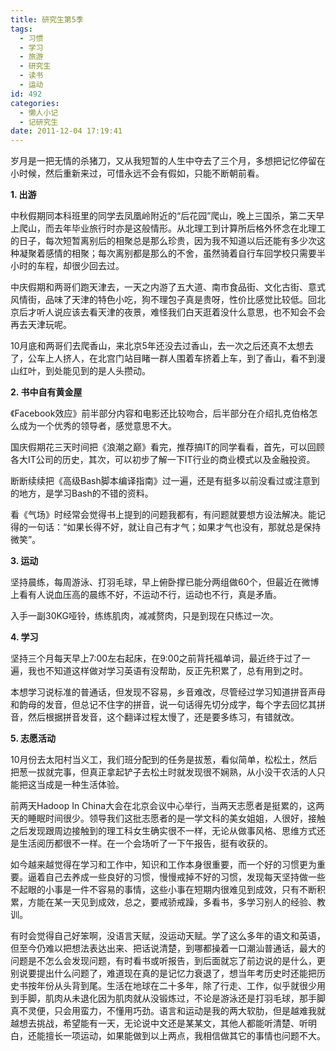 ```yaml
---
title: 研究生第5季
tags:
  - 习惯
  - 学习
  - 旅游
  - 研究生
  - 读书
  - 运动
id: 492
categories:
  - 懒人小记
  - 记研究生
date: 2011-12-04 17:19:41
---
```


岁月是一把无情的杀猪刀，又从我短暂的人生中夺去了三个月，多想把记忆停留在小时候，然后重新来过，可惜永远不会有假如，只能不断朝前看。

**1\. 出游**

中秋假期同本科班里的同学去凤凰岭附近的“后花园”爬山，晚上三国杀，第二天早上爬山，而去年毕业旅行时亦是这般情形。从北理工到计算所后格外怀念在北理工的日子，每次短暂离别后的相聚总是那么珍贵，因为我不知道以后还能有多少次这种凝聚着感情的相聚；每次离别都是那么的不舍，虽然骑着自行车回学校只需要半小时的车程，却很少回去过。

中庆假期和两哥们跑天津去，一天之内游了五大道、南市食品街、文化古街、意式风情街，品味了天津的特色小吃，狗不理包子真是贵呀，性价比感觉比较低。回北京后才听人说应该去看天津的夜景，难怪我们白天逛着没什么意思，也不知会不会再去天津玩呢。

10月底和两哥们去爬香山，来北京5年还没去过香山，去一次之后还真不太想去了，公车上人挤人，在北宫门站目睹一群人围着车挤着上车，到了香山，看不到漫山红叶，到处能见到的是人头攒动。

<!--more-->

**2\. 书中自有黄金屋**

《Facebook效应》前半部分内容和电影还比较吻合，后半部分在介绍扎克伯格怎么成为一个优秀的领导者，感觉意思不大。

国庆假期花三天时间把《浪潮之巅》看完，推荐搞IT的同学看看，首先，可以回顾各大IT公司的历史，其次，可以初步了解一下IT行业的商业模式以及金融投资。

断断续续把《高级Bash脚本编译指南》过一遍，还是有挺多以前没看过或注意到的地方，是学习Bash的不错的资料。

看《气场》时经常会觉得书上提到的问题我都有，有问题就要想方设法解决。能记得的一句话：“如果长得不好，就让自己有才气；如果才气也没有，那就总是保持微笑”。

**3\. 运动**

坚持晨练，每周游泳、打羽毛球，早上俯卧撑已能分两组做60个，但最近在微博上看有人说血压高的晨练不好，不运动不行，运动也不行，真是矛盾。

入手一副30KG哑铃，练练肌肉，减减赘肉，只是到现在只练过一次。

**4\. 学习**

坚持三个月每天早上7:00左右起床，在9:00之前背托福单词，最近终于过了一遍，我也不知道这样做对学习英语有没帮助，反正先积累了，总有用到之时。

本想学习说标准的普通话，但发现不容易，乡音难改，尽管经过学习知道拼音声母和韵母的发音，但总记不住字的拼音，说一句话得先切分成字，每个字去回忆其拼音，然后根据拼音发音，这个翻译过程太慢了，还是要多练习，有错就改。

**5\. 志愿活动**

10月份去太阳村当义工，我们班分配到的任务是拔葱，看似简单，松松土，然后把葱一拔就完事，但真正拿起铲子去松土时就发现很不娴熟，从小没干农活的人只能把这当成是一种生活体验。

前两天Hadoop In China大会在北京会议中心举行，当两天志愿者是挺累的，这两天的睡眠时间很少。领导我们这批志愿者的是一学文科的美女姐姐，人很好，接触之后发现跟周边接触到的理工科女生确实很不一样，无论从做事风格、思维方式还是生活阅历都很不一样。在一个会场听了一下午报告，挺有收获的。

如今越来越觉得在学习和工作中，知识和工作本身很重要，而一个好的习惯更为重要。逼着自己去养成一些良好的习惯，慢慢戒掉不好的习惯，发现每天坚持做一些不起眼的小事是一件不容易的事情，这些小事在短期内很难见到成效，只有不断积累，方能在某一天见到成效，总之，要戒骄戒躁，多看书，多学习别人的经验、教训。

有时会觉得自己好笨啊，没语言天赋，没运动天赋。学了这么多年的语文和英语，但至今仍难以把想法表达出来、把话说清楚，到哪都操着一口潮汕普通话，最大的问题是不怎么会发现问题，有时看书或听报告，到后面就忘了前边说的是什么，更别说要提出什么问题了，难道现在真的是记忆力衰退了，想当年考历史时还能把历史书按年份从头背到尾。生活在地球在二十多年，除了行走、工作，似乎就很少用到手脚，肌肉从未退化因为肌肉就从没锻炼过，不论是游泳还是打羽毛球，那手脚真不灵便，只会用蛮力，不懂用巧劲。语言和运动是我的两大软肋，但是越难我就越想去挑战，希望能有一天，无论说中文还是某某文，其他人都能听清楚、听明白，还能擅长一项运动，如果能做到以上两点，我相信做其它的事情也问题不大。
